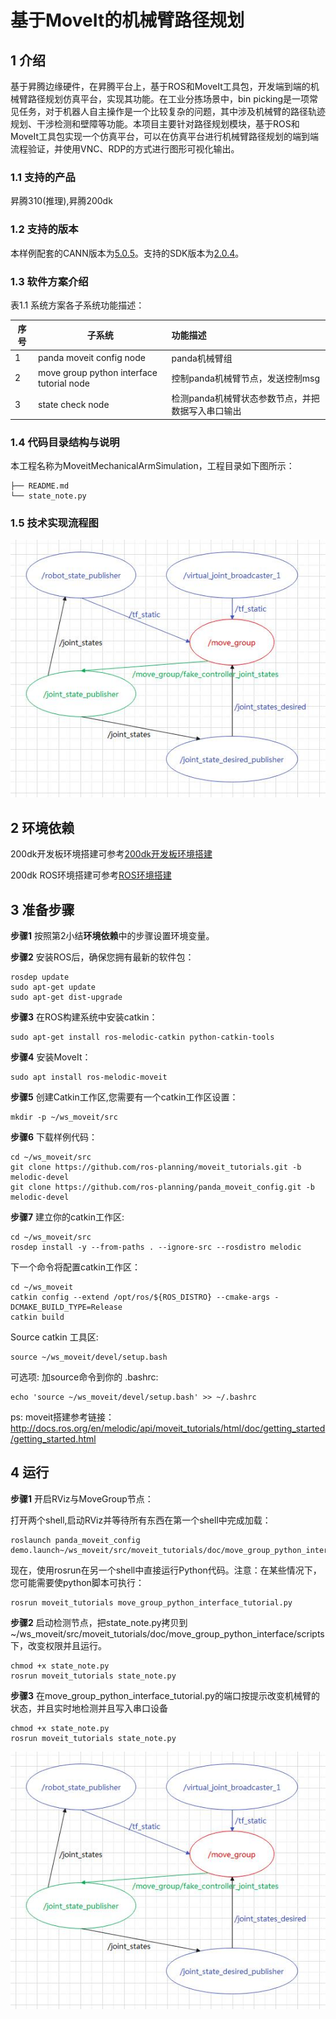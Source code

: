 # 基于MoveIt的机械臂路径规划

## 1 介绍

基于昇腾边缘硬件，在昇腾平台上，基于ROS和MoveIt工具包，开发端到端的机械臂路径规划仿真平台，实现其功能。在工业分拣场景中，bin picking是一项常见任务，对于机器人自主操作是一个比较复杂的问题，其中涉及机械臂的路径轨迹规划、干涉检测和壁障等功能。本项目主要针对路径规划模块，基于ROS和MoveIt工具包实现一个仿真平台，可以在仿真平台进行机械臂路径规划的端到端流程验证，并使用VNC、RDP的方式进行图形可视化输出。

### 1.1 支持的产品

昇腾310(推理),昇腾200dk

### 1.2 支持的版本

本样例配套的CANN版本为[5.0.5](https://www.hiascend.com/software/cann/commercial)。支持的SDK版本为[2.0.4](https://www.hiascend.com/software/Mindx-sdk)。

### 1.3 软件方案介绍

表1.1 系统方案各子系统功能描述：

| 序号 | 子系统               | 功能描述                                                     |
| ---- | -------------------- | :----------------------------------------------------------- |
| 1    | panda moveit config node  | panda机械臂组 |
| 2    | move group python interface tutorial node             | 控制panda机械臂节点，发送控制msg                      |
| 3    | state check node             | 检测panda机械臂状态参数节点，并把数据写入串口输出                            |

### 1.4 代码目录结构与说明

本工程名称为MoveitMechanicalArmSimulation，工程目录如下图所示：

```
├── README.md
└── state_note.py
```

### 1.5 技术实现流程图

![](../figures/moveit.jpg)



## 2 环境依赖

200dk开发板环境搭建可参考[200dk开发板环境搭建](https://gitee.com/ascend/docs-openmind/blob/master/guide/mindx/ascend_community_projects/tutorials/200dk%E5%BC%80%E5%8F%91%E6%9D%BF%E7%8E%AF%E5%A2%83%E6%90%AD%E5%BB%BA.md)

200dk ROS环境搭建可参考[ROS环境搭建](https://gitee.com/ascend/docs-openmind/blob/master/guide/mindx/ascend_community_projects/tutorials/200dk-ROS%E7%B3%BB%E7%BB%9F%E7%A7%BB%E6%A4%8D.md)


## 3 准备步骤

**步骤1** 按照第2小结**环境依赖**中的步骤设置环境变量。

**步骤2** 安装ROS后，确保您拥有最新的软件包：

```
rosdep update
sudo apt-get update
sudo apt-get dist-upgrade
```

**步骤3** 在ROS构建系统中安装catkin：

```
sudo apt-get install ros-melodic-catkin python-catkin-tools
```

**步骤4** 安装MoveIt：

```
sudo apt install ros-melodic-moveit
```

**步骤5** 创建Catkin工作区,您需要有一个catkin工作区设置：

```
mkdir -p ~/ws_moveit/src
```

**步骤6** 下载样例代码：

```
cd ~/ws_moveit/src
git clone https://github.com/ros-planning/moveit_tutorials.git -b melodic-devel
git clone https://github.com/ros-planning/panda_moveit_config.git -b melodic-devel
```

**步骤7** 建立你的catkin工作区:

```
cd ~/ws_moveit/src
rosdep install -y --from-paths . --ignore-src --rosdistro melodic
```

下一个命令将配置catkin工作区： 

```
cd ~/ws_moveit
catkin config --extend /opt/ros/${ROS_DISTRO} --cmake-args -DCMAKE_BUILD_TYPE=Release
catkin build
```

Source catkin 工具区:

```
source ~/ws_moveit/devel/setup.bash
```

可选项: 加source命令到你的 .bashrc:

```
echo 'source ~/ws_moveit/devel/setup.bash' >> ~/.bashrc
```

ps:
moveit搭建参考链接：http://docs.ros.org/en/melodic/api/moveit_tutorials/html/doc/getting_started/getting_started.html

## 4 运行

**步骤1** 开启RViz与MoveGroup节点：

打开两个shell,启动RViz并等待所有东西在第一个shell中完成加载： 

```
roslaunch panda_moveit_config demo.launch~/ws_moveit/src/moveit_tutorials/doc/move_group_python_interface/scripts
```

现在，使用rosrun在另一个shell中直接运行Python代码。注意：在某些情况下，您可能需要使python脚本可执行： 

```
rosrun moveit_tutorials move_group_python_interface_tutorial.py
```

**步骤2** 启动检测节点，把state_note.py拷贝到~/ws_moveit/src/moveit_tutorials/doc/move_group_python_interface/scripts下，改变权限并且运行。

```
chmod +x state_note.py
rosrun moveit_tutorials state_note.py
```

**步骤3** 在move_group_python_interface_tutorial.py的端口按提示改变机械臂的状态，并且实时地检测并且写入串口设备

```
chmod +x state_note.py
rosrun moveit_tutorials state_note.py
```

![](../figures/moveit.jpg)
